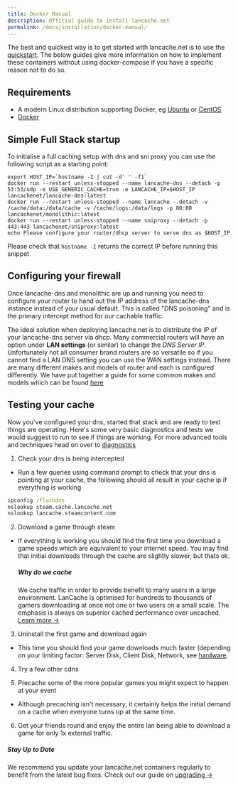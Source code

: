 ```yaml
---
title: Docker Manual
description: Official guide to install lancache.net
permalink: /docs/installation/docker-manual/
---
```


The best and quickest way is to get started with lancache.net is to use the [quickstart](/docs/home/). The below guides give more information on how to implement these containers without using docker-compose if you have a specific reason not to do so.

## Requirements

* A modern Linux distribution supporting Docker, eg [Ubuntu](https://www.ubuntu.com) or [CentOS](https://www.centos.org/)
* [Docker](https://www.docker.com/)

## Simple Full Stack startup

To initialise a full caching setup with dns and sni proxy you can use the following script as a starting point:

```
export HOST_IP=`hostname -I | cut -d' ' -f1`
docker run --restart unless-stopped --name lancache-dns --detach -p 53:53/udp -e USE_GENERIC_CACHE=true -e LANCACHE_IP=$HOST_IP lancachenet/lancache-dns:latest
docker run --restart unless-stopped --name lancache --detach -v /cache/data:/data/cache -v /cache/logs:/data/logs -p 80:80  lancachenet/monolithic:latest
docker run --restart unless-stopped --name sniproxy --detach -p 443:443 lancachenet/sniproxy:latest
echo Please configure your router/dhcp server to serve dns as $HOST_IP
```

Please check that `hostname -I` returns the correct IP before running this snippet

## Configuring your firewall

Once lancache-dns and monolithic are up and running you need to configure your router to hand out the IP address of the lancache-dns instance instead of your usual default. This is called "DNS poisoning" and is the primary intercept method for our cachable traffic.

The ideal solution when deploying lancache.net is to distribute the IP of your lancache-dns server via dhcp. Many commercial routers will have an option under __LAN settings__ (or similar) to change the _DNS Server IP_. Unfortunately not all consumer brand routers are so versatile so if you cannot find a LAN DNS setting you can use the WAN settings instead. There are many different makes and models of router and each is configured differently. We have put together a guide for some common makes and models which can be found [here](/docs/installation/routers/)

## Testing your cache

Now you've configured your dns, started that stack and are ready to test things are operating. Here's some very basic diagnostics and tests we would suggest to run to see if things are working. For more advanced tools and techniques head on over to [diagnostics](/docs/diagnostics/)

1. Check your dns is being intercepted

* Run a few queries using command prompt to check that your dns is pointing at your cache, the following should all result in your cache ip if everything is working

```bat
ipconfig /flushdns
nslookup steam.cache.lancache.net
nslookup lancache.steamcontent.com
```

2. Download a game through steam

* If everything is working you should find the first time you download a game speeds which are equivalent to your internet speed. You  may find that initial downloads through the cache are slightly slower, but thats ok.

    <div class="note info">
    <h5>Why do we cache</h5>
    <p>
    We cache traffic in order to provide benefit to many users in a large environment. LanCache is optimised for hundreds to thousands of gamers downloading at once not one or two users on a small scale. The emphasis is always on superior cached performance over uncached. <a href="/docs/caching-101/">Learn more &rarr;</a>
    </p>
    </div>

3. Uninstall the first game and download again

* This time you should find your game downloads much faster (depending on your limiting factor: Server Disk, Client Disk, Network, see [hardware](/docs/hardware/).

4. Try a few other cdns

5. Precache some of the more popular games you might expect to happen at your event

* Although precaching isn't necessary, it certainly helps the initial demand on a cache when everyone turns up at the same time.

6. Get your friends round and enjoy the entire lan being able to download a game for only 1x external traffic.

<div class="note">
  <h5>Stay Up to Date</h5>
  <p>We recommend you update your lancache.net containers regularly to benefit from
  the latest bug fixes. Check out our guide on <a href="/docs/upgrading">upgrading &rarr;</a>
  </p>
</div>
